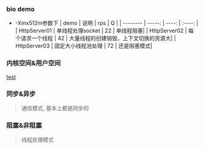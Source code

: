 
### bio demo
- -Xmx512m参数下
| demo        | 说明   |  rps  | Q |
| --------   | -----:  | ----:  | :----:  | 
| HttpServer01     | 单线程处理socket |   22  | 单线程阻塞|
| HttpServer02     | 每个请求一个线程  |   42  | 大量线程的创建销毁，上下文切换的资源大|
| HttpServer03     | 固定大小线程池处理 |  72  | 还是阻塞模式|

### 内核空间&用户空间
[test](./内核空间和用户空间.png)

### 同步&异步
> 通信模式, 基本上都是同步的

### 阻塞&非阻塞
> 线程处理模式
